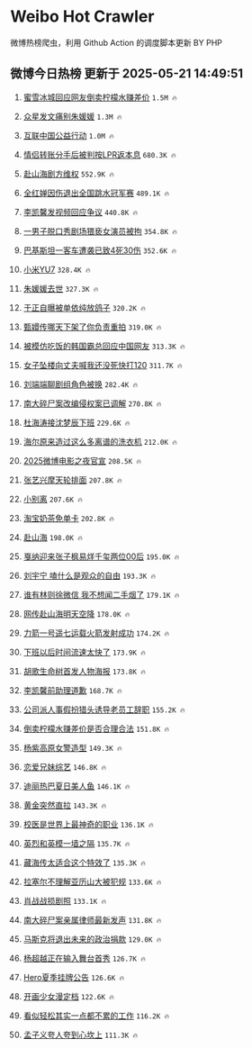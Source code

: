 # Weibo Hot Crawler 



微博热榜爬虫，利用 Github Action 的调度脚本更新 BY PHP 


## 微博今日热榜 更新于 2025-05-21 14:49:51 
1. [蜜雪冰城回应网友倒卖柠檬水赚差价](https://s.weibo.com/weibo?q=%23%E8%9C%9C%E9%9B%AA%E5%86%B0%E5%9F%8E%E5%9B%9E%E5%BA%94%E7%BD%91%E5%8F%8B%E5%80%92%E5%8D%96%E6%9F%A0%E6%AA%AC%E6%B0%B4%E8%B5%9A%E5%B7%AE%E4%BB%B7%23&t=31&band_rank=1&Refer=top) `1.5M 🔥` 

1. [众星发文痛别朱媛媛](https://s.weibo.com/weibo?q=%23%E4%BC%97%E6%98%9F%E5%8F%91%E6%96%87%E7%97%9B%E5%88%AB%E6%9C%B1%E5%AA%9B%E5%AA%9B%23&t=31&band_rank=2&Refer=top) `1.3M 🔥` 

1. [互联中国公益行动](https://s.weibo.com/weibo?q=%23%E4%BA%92%E8%81%94%E4%B8%AD%E5%9B%BD%E5%85%AC%E7%9B%8A%E8%A1%8C%E5%8A%A8%23&t=31&band_rank=3&Refer=top) `1.0M 🔥` 

1. [情侣转账分手后被判按LPR返本息](https://s.weibo.com/weibo?q=%23%E6%83%85%E4%BE%A3%E8%BD%AC%E8%B4%A6%E5%88%86%E6%89%8B%E5%90%8E%E8%A2%AB%E5%88%A4%E6%8C%89LPR%E8%BF%94%E6%9C%AC%E6%81%AF%23&t=31&band_rank=4&Refer=top) `680.3K 🔥` 

1. [赴山海剧方维权](https://s.weibo.com/weibo?q=%23%E8%B5%B4%E5%B1%B1%E6%B5%B7%E5%89%A7%E6%96%B9%E7%BB%B4%E6%9D%83%23&t=31&band_rank=5&Refer=top) `552.9K 🔥` 

1. [全红婵因伤退出全国跳水冠军赛](https://s.weibo.com/weibo?q=%23%E5%85%A8%E7%BA%A2%E5%A9%B5%E5%9B%A0%E4%BC%A4%E9%80%80%E5%87%BA%E5%85%A8%E5%9B%BD%E8%B7%B3%E6%B0%B4%E5%86%A0%E5%86%9B%E8%B5%9B%23&t=31&band_rank=6&Refer=top) `489.1K 🔥` 

1. [李凯馨发视频回应争议](https://s.weibo.com/weibo?q=%23%E6%9D%8E%E5%87%AF%E9%A6%A8%E5%8F%91%E8%A7%86%E9%A2%91%E5%9B%9E%E5%BA%94%E4%BA%89%E8%AE%AE%23&t=31&band_rank=7&Refer=top) `440.8K 🔥` 

1. [一男子脱口秀剧场猥亵女演员被拘](https://s.weibo.com/weibo?q=%23%E4%B8%80%E7%94%B7%E5%AD%90%E8%84%B1%E5%8F%A3%E7%A7%80%E5%89%A7%E5%9C%BA%E7%8C%A5%E4%BA%B5%E5%A5%B3%E6%BC%94%E5%91%98%E8%A2%AB%E6%8B%98%23&t=31&band_rank=8&Refer=top) `354.8K 🔥` 

1. [巴基斯坦一客车遭袭已致4死30伤](https://s.weibo.com/weibo?q=%23%E5%B7%B4%E5%9F%BA%E6%96%AF%E5%9D%A6%E4%B8%80%E5%AE%A2%E8%BD%A6%E9%81%AD%E8%A2%AD%E5%B7%B2%E8%87%B44%E6%AD%BB30%E4%BC%A4%23&t=31&band_rank=9&Refer=top) `352.6K 🔥` 

1. [小米YU7](https://s.weibo.com/weibo?q=%E5%B0%8F%E7%B1%B3YU7&t=31&band_rank=10&Refer=top) `328.4K 🔥` 

1. [朱媛媛去世](https://s.weibo.com/weibo?q=%23%E6%9C%B1%E5%AA%9B%E5%AA%9B%E5%8E%BB%E4%B8%96%23&t=31&band_rank=11&Refer=top) `327.3K 🔥` 

1. [于正自曝被单依纯放鸽子](https://s.weibo.com/weibo?q=%23%E4%BA%8E%E6%AD%A3%E8%87%AA%E6%9B%9D%E8%A2%AB%E5%8D%95%E4%BE%9D%E7%BA%AF%E6%94%BE%E9%B8%BD%E5%AD%90%23&t=31&band_rank=12&Refer=top) `320.2K 🔥` 

1. [甄嬛传哪天下架了你负责重拍](https://s.weibo.com/weibo?q=%E7%94%84%E5%AC%9B%E4%BC%A0%E5%93%AA%E5%A4%A9%E4%B8%8B%E6%9E%B6%E4%BA%86%E4%BD%A0%E8%B4%9F%E8%B4%A3%E9%87%8D%E6%8B%8D&t=31&band_rank=13&Refer=top) `319.0K 🔥` 

1. [被模仿吃饭的韩国霸总回应中国网友](https://s.weibo.com/weibo?q=%23%E8%A2%AB%E6%A8%A1%E4%BB%BF%E5%90%83%E9%A5%AD%E7%9A%84%E9%9F%A9%E5%9B%BD%E9%9C%B8%E6%80%BB%E5%9B%9E%E5%BA%94%E4%B8%AD%E5%9B%BD%E7%BD%91%E5%8F%8B%23&t=31&band_rank=14&Refer=top) `313.3K 🔥` 

1. [女子坠楼向丈夫喊我还没死快打120](https://s.weibo.com/weibo?q=%23%E5%A5%B3%E5%AD%90%E5%9D%A0%E6%A5%BC%E5%90%91%E4%B8%88%E5%A4%AB%E5%96%8A%E6%88%91%E8%BF%98%E6%B2%A1%E6%AD%BB%E5%BF%AB%E6%89%93120%23&t=31&band_rank=15&Refer=top) `311.7K 🔥` 

1. [刘端端聊剧组角色被换](https://s.weibo.com/weibo?q=%E5%88%98%E7%AB%AF%E7%AB%AF%E8%81%8A%E5%89%A7%E7%BB%84%E8%A7%92%E8%89%B2%E8%A2%AB%E6%8D%A2&t=31&band_rank=16&Refer=top) `282.4K 🔥` 

1. [南大碎尸案改编侵权案已调解](https://s.weibo.com/weibo?q=%23%E5%8D%97%E5%A4%A7%E7%A2%8E%E5%B0%B8%E6%A1%88%E6%94%B9%E7%BC%96%E4%BE%B5%E6%9D%83%E6%A1%88%E5%B7%B2%E8%B0%83%E8%A7%A3%23&t=31&band_rank=17&Refer=top) `270.8K 🔥` 

1. [杜海涛接沈梦辰下班](https://s.weibo.com/weibo?q=%E6%9D%9C%E6%B5%B7%E6%B6%9B%E6%8E%A5%E6%B2%88%E6%A2%A6%E8%BE%B0%E4%B8%8B%E7%8F%AD&t=31&band_rank=18&Refer=top) `229.6K 🔥` 

1. [海尔原来造过这么多离谱的洗衣机](https://s.weibo.com/weibo?q=%E6%B5%B7%E5%B0%94%E5%8E%9F%E6%9D%A5%E9%80%A0%E8%BF%87%E8%BF%99%E4%B9%88%E5%A4%9A%E7%A6%BB%E8%B0%B1%E7%9A%84%E6%B4%97%E8%A1%A3%E6%9C%BA&t=31&band_rank=19&Refer=top) `212.0K 🔥` 

1. [2025微博电影之夜官宣](https://s.weibo.com/weibo?q=%232025%E5%BE%AE%E5%8D%9A%E7%94%B5%E5%BD%B1%E4%B9%8B%E5%A4%9C%E5%AE%98%E5%AE%A3%23&t=31&band_rank=20&Refer=top) `208.5K 🔥` 

1. [张艺兴摩天轮排面](https://s.weibo.com/weibo?q=%23%E5%BC%A0%E8%89%BA%E5%85%B4%E6%91%A9%E5%A4%A9%E8%BD%AE%E6%8E%92%E9%9D%A2%23&t=31&band_rank=21&Refer=top) `207.8K 🔥` 

1. [小别离](https://s.weibo.com/weibo?q=%E5%B0%8F%E5%88%AB%E7%A6%BB&t=31&band_rank=22&Refer=top) `207.6K 🔥` 

1. [淘宝奶茶免单卡](https://s.weibo.com/weibo?q=%23%E6%B7%98%E5%AE%9D%E5%A5%B6%E8%8C%B6%E5%85%8D%E5%8D%95%E5%8D%A1%23&t=31&band_rank=23&Refer=top) `202.8K 🔥` 

1. [赴山海](https://s.weibo.com/weibo?q=%E8%B5%B4%E5%B1%B1%E6%B5%B7&t=31&band_rank=24&Refer=top) `198.0K 🔥` 

1. [戛纳迎来张子枫易烊千玺两位00后](https://s.weibo.com/weibo?q=%E6%88%9B%E7%BA%B3%E8%BF%8E%E6%9D%A5%E5%BC%A0%E5%AD%90%E6%9E%AB%E6%98%93%E7%83%8A%E5%8D%83%E7%8E%BA%E4%B8%A4%E4%BD%8D00%E5%90%8E&t=31&band_rank=25&Refer=top) `195.0K 🔥` 

1. [刘宇宁 嗑什么是观众的自由](https://s.weibo.com/weibo?q=%E5%88%98%E5%AE%87%E5%AE%81%20%E5%97%91%E4%BB%80%E4%B9%88%E6%98%AF%E8%A7%82%E4%BC%97%E7%9A%84%E8%87%AA%E7%94%B1&t=31&band_rank=26&Refer=top) `193.3K 🔥` 

1. [谁有林则徐微信 我不想闻二手烟了](https://s.weibo.com/weibo?q=%E8%B0%81%E6%9C%89%E6%9E%97%E5%88%99%E5%BE%90%E5%BE%AE%E4%BF%A1%20%E6%88%91%E4%B8%8D%E6%83%B3%E9%97%BB%E4%BA%8C%E6%89%8B%E7%83%9F%E4%BA%86&t=31&band_rank=27&Refer=top) `179.1K 🔥` 

1. [网传赴山海明天空降](https://s.weibo.com/weibo?q=%23%E7%BD%91%E4%BC%A0%E8%B5%B4%E5%B1%B1%E6%B5%B7%E6%98%8E%E5%A4%A9%E7%A9%BA%E9%99%8D%23&t=31&band_rank=28&Refer=top) `178.0K 🔥` 

1. [力箭一号遥七运载火箭发射成功](https://s.weibo.com/weibo?q=%23%E5%8A%9B%E7%AE%AD%E4%B8%80%E5%8F%B7%E9%81%A5%E4%B8%83%E8%BF%90%E8%BD%BD%E7%81%AB%E7%AE%AD%E5%8F%91%E5%B0%84%E6%88%90%E5%8A%9F%23&t=31&band_rank=29&Refer=top) `174.2K 🔥` 

1. [下班以后时间流速太快了](https://s.weibo.com/weibo?q=%E4%B8%8B%E7%8F%AD%E4%BB%A5%E5%90%8E%E6%97%B6%E9%97%B4%E6%B5%81%E9%80%9F%E5%A4%AA%E5%BF%AB%E4%BA%86&t=31&band_rank=30&Refer=top) `173.9K 🔥` 

1. [胡歌生命树首发人物海报](https://s.weibo.com/weibo?q=%E8%83%A1%E6%AD%8C%E7%94%9F%E5%91%BD%E6%A0%91%E9%A6%96%E5%8F%91%E4%BA%BA%E7%89%A9%E6%B5%B7%E6%8A%A5&t=31&band_rank=31&Refer=top) `173.8K 🔥` 

1. [李凯馨前助理道歉](https://s.weibo.com/weibo?q=%23%E6%9D%8E%E5%87%AF%E9%A6%A8%E5%89%8D%E5%8A%A9%E7%90%86%E9%81%93%E6%AD%89%23&t=31&band_rank=32&Refer=top) `168.7K 🔥` 

1. [公司派人事假扮猎头诱导老员工辞职](https://s.weibo.com/weibo?q=%23%E5%85%AC%E5%8F%B8%E6%B4%BE%E4%BA%BA%E4%BA%8B%E5%81%87%E6%89%AE%E7%8C%8E%E5%A4%B4%E8%AF%B1%E5%AF%BC%E8%80%81%E5%91%98%E5%B7%A5%E8%BE%9E%E8%81%8C%23&t=31&band_rank=33&Refer=top) `155.2K 🔥` 

1. [倒卖柠檬水赚差价是否合理合法](https://s.weibo.com/weibo?q=%E5%80%92%E5%8D%96%E6%9F%A0%E6%AA%AC%E6%B0%B4%E8%B5%9A%E5%B7%AE%E4%BB%B7%E6%98%AF%E5%90%A6%E5%90%88%E7%90%86%E5%90%88%E6%B3%95&t=31&band_rank=34&Refer=top) `151.8K 🔥` 

1. [杨紫高原女警造型](https://s.weibo.com/weibo?q=%23%E6%9D%A8%E7%B4%AB%E9%AB%98%E5%8E%9F%E5%A5%B3%E8%AD%A6%E9%80%A0%E5%9E%8B%23&t=31&band_rank=35&Refer=top) `149.3K 🔥` 

1. [恋爱兄妹综艺](https://s.weibo.com/weibo?q=%E6%81%8B%E7%88%B1%E5%85%84%E5%A6%B9%E7%BB%BC%E8%89%BA&t=31&band_rank=36&Refer=top) `146.8K 🔥` 

1. [迪丽热巴夏日美人鱼](https://s.weibo.com/weibo?q=%23%E8%BF%AA%E4%B8%BD%E7%83%AD%E5%B7%B4%E5%A4%8F%E6%97%A5%E7%BE%8E%E4%BA%BA%E9%B1%BC%23&t=31&band_rank=37&Refer=top) `146.1K 🔥` 

1. [黄金突然直拉](https://s.weibo.com/weibo?q=%23%E9%BB%84%E9%87%91%E7%AA%81%E7%84%B6%E7%9B%B4%E6%8B%89%23&t=31&band_rank=38&Refer=top) `143.3K 🔥` 

1. [校医是世界上最神奇的职业](https://s.weibo.com/weibo?q=%E6%A0%A1%E5%8C%BB%E6%98%AF%E4%B8%96%E7%95%8C%E4%B8%8A%E6%9C%80%E7%A5%9E%E5%A5%87%E7%9A%84%E8%81%8C%E4%B8%9A&t=31&band_rank=39&Refer=top) `136.1K 🔥` 

1. [英烈和英模一墙之隔](https://s.weibo.com/weibo?q=%E8%8B%B1%E7%83%88%E5%92%8C%E8%8B%B1%E6%A8%A1%E4%B8%80%E5%A2%99%E4%B9%8B%E9%9A%94&t=31&band_rank=40&Refer=top) `135.7K 🔥` 

1. [藏海传太适合这个特效了](https://s.weibo.com/weibo?q=%E8%97%8F%E6%B5%B7%E4%BC%A0%E5%A4%AA%E9%80%82%E5%90%88%E8%BF%99%E4%B8%AA%E7%89%B9%E6%95%88%E4%BA%86&t=31&band_rank=41&Refer=top) `135.3K 🔥` 

1. [拉塞尔不理解亚历山大被犯规](https://s.weibo.com/weibo?q=%23%E6%8B%89%E5%A1%9E%E5%B0%94%E4%B8%8D%E7%90%86%E8%A7%A3%E4%BA%9A%E5%8E%86%E5%B1%B1%E5%A4%A7%E8%A2%AB%E7%8A%AF%E8%A7%84%23&t=31&band_rank=42&Refer=top) `133.6K 🔥` 

1. [肖战战损剧照](https://s.weibo.com/weibo?q=%23%E8%82%96%E6%88%98%E6%88%98%E6%8D%9F%E5%89%A7%E7%85%A7%23&t=31&band_rank=43&Refer=top) `133.1K 🔥` 

1. [南大碎尸案亲属律师最新发声](https://s.weibo.com/weibo?q=%23%E5%8D%97%E5%A4%A7%E7%A2%8E%E5%B0%B8%E6%A1%88%E4%BA%B2%E5%B1%9E%E5%BE%8B%E5%B8%88%E6%9C%80%E6%96%B0%E5%8F%91%E5%A3%B0%23&t=31&band_rank=44&Refer=top) `131.8K 🔥` 

1. [马斯克将退出未来的政治捐款](https://s.weibo.com/weibo?q=%E9%A9%AC%E6%96%AF%E5%85%8B%E5%B0%86%E9%80%80%E5%87%BA%E6%9C%AA%E6%9D%A5%E7%9A%84%E6%94%BF%E6%B2%BB%E6%8D%90%E6%AC%BE&t=31&band_rank=45&Refer=top) `129.0K 🔥` 

1. [杨超越正在输入舞台首秀](https://s.weibo.com/weibo?q=%E6%9D%A8%E8%B6%85%E8%B6%8A%E6%AD%A3%E5%9C%A8%E8%BE%93%E5%85%A5%E8%88%9E%E5%8F%B0%E9%A6%96%E7%A7%80&t=31&band_rank=46&Refer=top) `126.7K 🔥` 

1. [Hero夏季挂牌公告](https://s.weibo.com/weibo?q=%23Hero%E5%A4%8F%E5%AD%A3%E6%8C%82%E7%89%8C%E5%85%AC%E5%91%8A%23&t=31&band_rank=47&Refer=top) `126.6K 🔥` 

1. [开画少女漫定档](https://s.weibo.com/weibo?q=%E5%BC%80%E7%94%BB%E5%B0%91%E5%A5%B3%E6%BC%AB%E5%AE%9A%E6%A1%A3&t=31&band_rank=48&Refer=top) `122.6K 🔥` 

1. [看似轻松其实一点都不累的工作](https://s.weibo.com/weibo?q=%E7%9C%8B%E4%BC%BC%E8%BD%BB%E6%9D%BE%E5%85%B6%E5%AE%9E%E4%B8%80%E7%82%B9%E9%83%BD%E4%B8%8D%E7%B4%AF%E7%9A%84%E5%B7%A5%E4%BD%9C&t=31&band_rank=49&Refer=top) `116.2K 🔥` 

1. [孟子义夸人夸到心坎上](https://s.weibo.com/weibo?q=%E5%AD%9F%E5%AD%90%E4%B9%89%E5%A4%B8%E4%BA%BA%E5%A4%B8%E5%88%B0%E5%BF%83%E5%9D%8E%E4%B8%8A&t=31&band_rank=50&Refer=top) `111.3K 🔥` 

